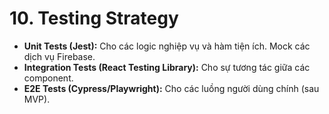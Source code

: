 # 10. Testing Strategy

- **Unit Tests (Jest):** Cho các logic nghiệp vụ và hàm tiện ích. Mock các dịch vụ Firebase.
- **Integration Tests (React Testing Library):** Cho sự tương tác giữa các component.
- **E2E Tests (Cypress/Playwright):** Cho các luồng người dùng chính (sau MVP).
